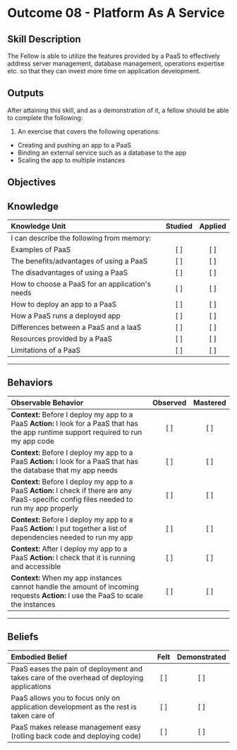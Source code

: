 # Outcome 08 - Platform As A Service

Skill Description
-----------------
The Fellow is able to utilize the features provided by a PaaS to effectively address server management, database management, operations expertise etc. so that they can invest more time on application development.


Outputs
-------
After attaining this skill, and as a demonstration of it, a fellow should be able to complete the following:

1. An exercise that covers the following operations:
  - Creating and pushing an app to a PaaS
  - Binding an external service such as a database to the app
  - Scaling the app to multiple instances



**Objectives**
--------------


## **Knowledge**

| Knowledge Unit   |      Studied      | Applied |
|:-----------------|:-----------------:|:-------:|
| I can describe the following from memory: | | |
| Examples of PaaS | [ ] | [ ] |
| The benefits/advantages of using a PaaS | [ ] | [ ] |
| The disadvantages of using a PaaS | [ ] | [ ] |
| How to choose a PaaS for an application's needs | [ ] | [ ] |
| How to deploy an app to a PaaS | [ ] | [ ] |
| How a PaaS runs a deployed app | [ ] | [ ] |
| Differences between a PaaS and a IaaS | [ ] | [ ] |
| Resources provided by a PaaS | [ ] | [ ] |
| Limitations of a PaaS | [ ] | [ ] |



----------------


## **Behaviors**

| Observable Behavior   |      Observed      | Mastered |
|:----------------------|:------------------:|:--------:|
| **Context:** Before I deploy my app to a PaaS **Action:** I look for a PaaS that has the app runtime support required to run my app code | [ ] | [ ] |
| **Context:** Before I deploy my app to a PaaS **Action:** I look for a PaaS that has the database that my app needs  | [ ] | [ ] |
| **Context:** Before I deploy my app to a PaaS **Action:** I check if there are any PaaS-specific config files needed to run my app properly | [ ] | [ ] |
| **Context:** Before I deploy my app to a PaaS **Action:** I put together a list of dependencies needed to run my app | [ ] | [ ] |
| **Context:** After I deploy my app to a PaaS **Action:** I check that it is running and accessible | [ ] | [ ] |
| **Context:** When my app instances cannot handle the amount of incoming requests **Action:** I use the PaaS to scale the instances | [ ] | [ ] |


--------------


## **Beliefs**

| Embodied Belief   |      Felt      | Demonstrated |
|:------------------|:--------------:|:------------:|
| PaaS eases the pain of deployment and takes care of the overhead of deploying applications | [ ] | [ ] |
| PaaS allows you to focus only on application development as the rest is taken care of | [ ] | [ ] |
| PaaS makes release management easy (rolling back code and deploying code) | [ ] | [ ] |

